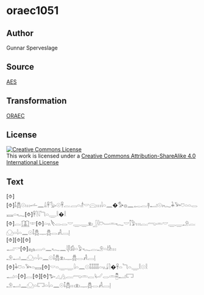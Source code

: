 # oraec1051

## Author

Gunnar Sperveslage

## Source

[AES](https://github.com/simondschweitzer/aes)

## Transformation

[ORAEC](https://oraec.github.io/)

## License

<a rel="license" href="http://creativecommons.org/licenses/by-sa/4.0/"><img alt="Creative Commons License" style="border-width:0" src="https://i.creativecommons.org/l/by-sa/4.0/88x31.png" /></a><br />This work is licensed under a <a rel="license" href="http://creativecommons.org/licenses/by-sa/4.0/">Creative Commons Attribution-ShareAlike 4.0 International License</a>

## Text

[⯑][⯑]𓄤𓆣𓇳𓏥𓌡𓈖𓏙𓋹𓅭𓇳𓋹𓐛𓐙𓏏𓁦𓎟𓈍𓏥𓇋𓏏𓈖�𓅜𓐍𓈖𓉻𓐛𓊢𓂝𓇳𓏤𓆑𓇓𓅨𓈞𓏏𓏏𓂋𓈘𓏏𓆑[⯑]𓋹𓍘𓇋𓆓𓏏𓇾𓎛�𓎛<br>
[⯑]𓐛𓉳𓎱[⯑]𓏏𓏭𓌸𓂋𓂋𓎟𓇾𓇾𓁷𓏤𓃀𓇋𓈞𓄑𓏛𓆑𓎟𓎿𓅱𓏥𓐛𓂺𓏛𓎟𓇾𓇾𓄂𓐛𓈌𓏏𓇋𓏏𓈖𓇳𓄤𓆣𓊃𓆣𓂋𓀻𓐙𓊤<br>
[⯑][⯑][⯑]<br>
𓂝𓎡[⯑]𓈐𓐙𓏏𓈖𓆑𓈖𓇋𓋴𓀁𓏏𓅱𓆑𓐛𓄂𓏏𓀙𓏥<br>
𓄂𓂝𓈖𓈌𓏏𓇋𓏏𓈖𓇳𓄤𓆣𓁷𓏤𓊃𓆣𓂋𓀻𓐙𓊤<br>
[⯑]𓇓𓈞𓏏𓅨𓏏𓈘[⯑]𓎟𓏏𓇾𓇾𓇋𓏏𓈖𓇳𓄤𓄤𓄤𓄤𓄤𓏏𓏭𓇍𓍘�𓋹𓏏𓆓𓏏𓇾𓎛𓇳𓎛<br>
𓂝𓏏[⯑]𓐛[⯑][⯑]𓅧𓈎𓂻𓐛𓂺𓏛𓐛𓂦𓂋𓏛𓉥𓂝𓉐<br>
𓄂𓂝𓈖𓈌𓏏𓉐𓏏𓇋𓏏𓈖𓇳𓄤𓆣𓏥𓁷𓏤𓊃𓆣𓂋𓀻𓐙𓊤<br>
